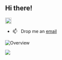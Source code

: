 ## Hi there!


<p align="left"> <img src="https://komarev.com/ghpvc/?username=Krrish-Verma&label=Profile%20views&color=0e75b6&style=flat" alt="Krrish-Verma" style="height: 20px; width: auto;"/> </p>

- 📫 &nbsp; Drop me an [email](mailto:krrishverma06@gmail.com)

![Overview](https://github-readme-stats.vercel.app/api?username=Krrish-Verma&count_private=true&theme=github_dark&hide_border=true)

![](https://github-readme-streak-stats.herokuapp.com/?user=Krrish-Verma&theme=highcontrast&hide_border=true)<br/>




